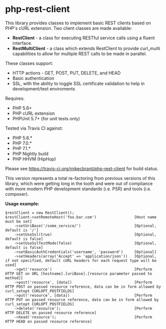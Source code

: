 # php-rest-client

This library provides classes to implement basic REST clients based on PHP's cURL extension.  Two client classes are made available:

- **RestClient** - a class for executing RESTful service calls using a fluent interface.
- **RestMultiClient** - a class which extends RestClient to provide curl_multi capabilities to allow for multiple REST calls to be made in parallel.

These classes support:
- HTTP actions - GET, POST, PUT, DELETE, and HEAD
- Basic authentication
- SSL, with the ability to toggle SSL certificate validation to help in development/test enviroments

Requires:
- PHP 5.6+
- PHP cURL extension
- PHPUnit 5.7+ (for unit tests only)

Tested via Travis CI against:
- PHP 5.6.*
- PHP 7.0.*
- PHP 7.1.*
- PHP Nightly build
- PHP HHVM (HipHop)

Please see https://travis-ci.org/mikecbrant/php-rest-client for build status.

This version represents a total re-factoring from previous versions of this library, which were getting long in the tooth and were out of compliance with more modern PHP development standards (i.e. PSR) and tools (i.e. composer).

**Usage example:**

```
$restClient = new RestClient();
$restClient->setRemoteHost('foo.bar.com')                 [Host name must be set]
    ->setUriBase('/some_service/')                        [Optional, default is '/']
    ->setUseSsl(true)                                     [Optional, default is false]
    ->setUseSslTestMode(false)                            [Optional, default is false]
    ->setBasicAuthCredentials('username', 'password')     [Optional]
    ->setHeaders(array('Accept' => 'application/json'))   [Optional, if not specified, default cURL headers for each request type will be used]
    ->get('resource')                                     [Perform HTTP GET on URL [hostname].[uriBase].[resource parameter passed to method]]
    ->post('resource', [data])                            [Perform HTTP POST on passed resource reference, data can be in form allowed by curl_setopt CURLOPT_POSTFIELDS]
    ->put('resource', [data])                             [Perform HTTP PUT on passed resource reference, data can be in form allowed by curl_setopt CURLOPT_POSTFIELDS]
    ->delete('resource');                                 [Perform HTTP DELETE on passed resource reference]
    ->head('resource');                                   [Perform HTTP HEAD on passed resource reference]
```
